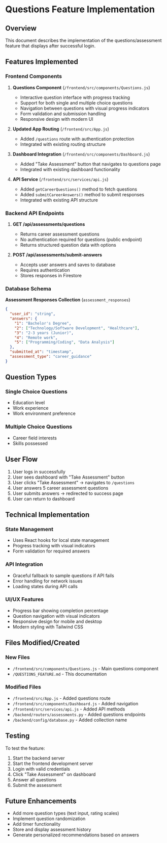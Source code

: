 # Questions Feature Implementation

## Overview
This document describes the implementation of the questions/assessment feature that displays after successful login.

## Features Implemented

### Frontend Components

1. **Questions Component** (`/frontend/src/components/Questions.js`)
   - Interactive question interface with progress tracking
   - Support for both single and multiple choice questions
   - Navigation between questions with visual progress indicators
   - Form validation and submission handling
   - Responsive design with modern UI

2. **Updated App Routing** (`/frontend/src/App.js`)
   - Added `/questions` route with authentication protection
   - Integrated with existing routing structure

3. **Dashboard Integration** (`/frontend/src/components/Dashboard.js`)
   - Added "Take Assessment" button that navigates to questions page
   - Integrated with existing dashboard functionality

4. **API Service** (`/frontend/src/services/api.js`)
   - Added `getCareerQuestions()` method to fetch questions
   - Added `submitCareerAnswers()` method to submit responses
   - Integrated with existing API structure

### Backend API Endpoints

1. **GET /api/assessments/questions**
   - Returns career assessment questions
   - No authentication required for questions (public endpoint)
   - Returns structured question data with options

2. **POST /api/assessments/submit-answers**
   - Accepts user answers and saves to database
   - Requires authentication
   - Stores responses in Firestore

### Database Schema

**Assessment Responses Collection** (`assessment_responses`)
```json
{
  "user_id": "string",
  "answers": {
    "1": "Bachelor's Degree",
    "2": ["Technology/Software Development", "Healthcare"],
    "3": "2-3 years (Junior)",
    "4": "Remote work",
    "5": ["Programming/Coding", "Data Analysis"]
  },
  "submitted_at": "timestamp",
  "assessment_type": "career_guidance"
}
```

## Question Types

### Single Choice Questions
- Education level
- Work experience
- Work environment preference

### Multiple Choice Questions
- Career field interests
- Skills possessed

## User Flow

1. User logs in successfully
2. User sees dashboard with "Take Assessment" button
3. User clicks "Take Assessment" → navigates to `/questions`
4. User answers 5 career assessment questions
5. User submits answers → redirected to success page
6. User can return to dashboard

## Technical Implementation

### State Management
- Uses React hooks for local state management
- Progress tracking with visual indicators
- Form validation for required answers

### API Integration
- Graceful fallback to sample questions if API fails
- Error handling for network issues
- Loading states during API calls

### UI/UX Features
- Progress bar showing completion percentage
- Question navigation with visual indicators
- Responsive design for mobile and desktop
- Modern styling with Tailwind CSS

## Files Modified/Created

### New Files
- `/frontend/src/components/Questions.js` - Main questions component
- `/QUESTIONS_FEATURE.md` - This documentation

### Modified Files
- `/frontend/src/App.js` - Added questions route
- `/frontend/src/components/Dashboard.js` - Added navigation
- `/frontend/src/services/api.js` - Added API methods
- `/backend/routers/assessments.py` - Added questions endpoints
- `/backend/config/database.py` - Added collection name

## Testing

To test the feature:

1. Start the backend server
2. Start the frontend development server
3. Login with valid credentials
4. Click "Take Assessment" on dashboard
5. Answer all questions
6. Submit the assessment

## Future Enhancements

- Add more question types (text input, rating scales)
- Implement question randomization
- Add timer functionality
- Store and display assessment history
- Generate personalized recommendations based on answers
